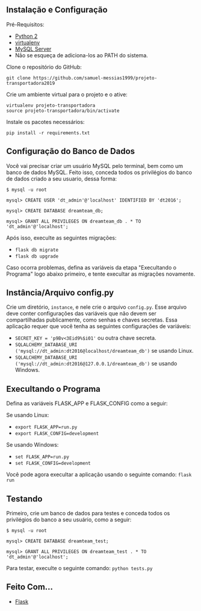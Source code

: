 ## Instalação e Configuração
Pré-Requisitos:
* [Python 2](https://www.python.org/downloads/)
* [virtualenv](https://virtualenv.pypa.io/en/stable/)
* [MySQL Server](https://dev.mysql.com/downloads/mysql/)
* Não se esqueça de adiciona-los ao PATH do sistema.

Clone o repositório do GitHub:
```
git clone https://github.com/samuel-messias1999/projeto-transportadora2019
```

Crie um ambiente virtual para o projeto e o ative:
```
virtualenv projeto-transportadora
source projeto-transportadora/bin/activate
```

Instale os pacotes necessários:
```
pip install -r requirements.txt
```

## Configuração do Banco de Dados
Você vai precisar criar um usuário MySQL pelo terminal, bem como um banco de dados MySQL. Feito isso, conceda todos os privilégios do banco de dados criado a seu usuario, dessa forma:

```
$ mysql -u root

mysql> CREATE USER 'dt_admin'@'localhost' IDENTIFIED BY 'dt2016';

mysql> CREATE DATABASE dreamteam_db;

mysql> GRANT ALL PRIVILEGES ON dreamteam_db . * TO 'dt_admin'@'localhost';
```

Após isso, execulte as seguintes migrações:

* `flask db migrate`
* `flask db upgrade`

Caso ocorra problemas, defina as variáveis da etapa "Execultando o Programa" logo abaixo primeiro, e tente execultar as migrações novamente.

## Instância/Arquivo config.py
Crie um diretório, `instance`, e nele crie o arquivo `config.py`. Esse arquivo deve conter configurações das variáveis que não devem ser compartilhadas publicamente, como senhas e chaves secretas. Essa aplicação requer que você tenha as seguintes configurações de variáveis:
* `SECRET_KEY = 'p9Bv<3Eid9%$i01'` ou outra chave secreta.
* `SQLALCHEMY_DATABASE_URI ('mysql://dt_admin:dt2016@localhost/dreamteam_db')` se usando Linux.
* `SQLALCHEMY_DATABASE_URI ('mysql://dt_admin:dt2016@127.0.0.1/dreamteam_db')` se usando Windows.

## Execultando o Programa
Defina as variáveis FLASK_APP e FLASK_CONFIG como a seguir:

Se usando Linux:
* `export FLASK_APP=run.py`
* `export FLASK_CONFIG=development`

Se usando Windows:
* `set FLASK_APP=run.py`
* `set FLASK_CONFIG=development`

Você pode agora execultar a aplicação usando o seguinte comando: `flask run`

## Testando
Primeiro, crie um banco de dados para testes e conceda todos os privilégios do banco a seu usuário, como a seguir:

```
$ mysql -u root

mysql> CREATE DATABASE dreamteam_test;

mysql> GRANT ALL PRIVILEGES ON dreamteam_test . * TO 'dt_admin'@'localhost';
```

Para testar, execulte o seguinte comando: `python tests.py`

## Feito Com...
* [Flask](http://flask.pocoo.org/)